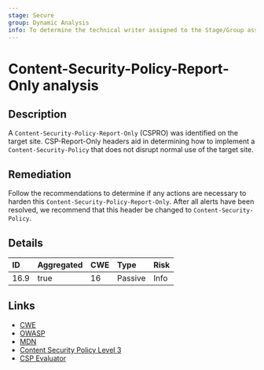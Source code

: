 ```yaml
---
stage: Secure
group: Dynamic Analysis
info: To determine the technical writer assigned to the Stage/Group associated with this page, see https://handbook.gitlab.com/handbook/product/ux/technical-writing/#assignments
---
```


# Content-Security-Policy-Report-Only analysis

## Description

A `Content-Security-Policy-Report-Only` (CSPRO) was identified on the target site. CSP-Report-Only headers
aid in determining how to implement a `Content-Security-Policy` that does not disrupt normal use of the target
site.

## Remediation

Follow the recommendations to determine if any actions are necessary to harden this `Content-Security-Policy-Report-Only`.
After all alerts have been resolved, we recommend that this header be changed to `Content-Security-Policy`.

## Details

| ID | Aggregated | CWE | Type | Risk |
|:---|:--------|:--------|:--------|:--------|
| 16.9 | true | 16 | Passive | Info |

## Links

- [CWE](https://cwe.mitre.org/data/definitions/16.html)
- [OWASP](https://cheatsheetseries.owasp.org/cheatsheets/Content_Security_Policy_Cheat_Sheet.html)
- [MDN](https://developer.mozilla.org/en-US/docs/Web/HTTP/CSP)
- [Content Security Policy Level 3](https://www.w3.org/TR/CSP3/)
- [CSP Evaluator](https://csp-evaluator.withgoogle.com/)
